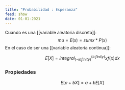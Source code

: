 ```yaml
---
title: "Probabilidad : Esperanza"
feed: show
date: 01-01-2021
---
```


Cuando es una [[variable aleatoria discreta]]:  $$mu = E(x) = sum x*P(x)$$ 
En el caso de ser una [[variable aleatoria continua]]: 

 $$E[X] = integral_(-infinity)^(infinity) x f(x) d x$$
### Propiedades
 $$E[a + b X] = a + b  E[X]$$ 
